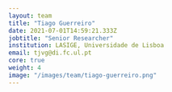 ```yaml
---
layout: team
title: "Tiago Guerreiro"
date: 2021-07-01T14:59:21.333Z
jobtitle: "Senior Researcher"
institution: LASIGE, Universidade de Lisboa
email: tjvg@di.fc.ul.pt
core: true
weight: 4 
image: "/images/team/tiago-guerreiro.png"
---
```

